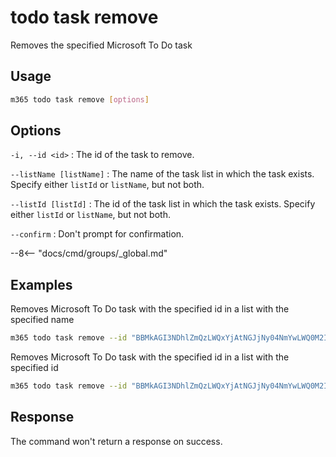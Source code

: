 # todo task remove

Removes the specified Microsoft To Do task

## Usage

```sh
m365 todo task remove [options]
```

## Options

`-i, --id <id>`
: The id of the task to remove.

`--listName [listName]`
: The name of the task list in which the task exists. Specify either `listId` or `listName`, but not both.

`--listId [listId]`
: The id of the task list in which the task exists. Specify either `listId` or `listName`, but not both.

`--confirm`
: Don't prompt for confirmation.

--8<-- "docs/cmd/groups/_global.md"

## Examples

Removes Microsoft To Do task with the specified id in a list with the specified name

```sh
m365 todo task remove --id "BBMkAGI3NDhlZmQzLWQxYjAtNGJjNy04NmYwLWQ0M2IzZTNlMDUwNAAuAAAAAACQ1l2jfH6VSZraktP8Z7auAQCbV93BagWITZhL3J6BMqhjAAD9pHIhBBB=" --listName "Tasks"
```

Removes Microsoft To Do task with the specified id in a list with the specified id

```sh
m365 todo task remove --id "BBMkAGI3NDhlZmQzLWQxYjAtNGJjNy04NmYwLWQ0M2IzZTNlMDUwNAAuAAAAAACQ1l2jfH6VSZraktP8Z7auAQCbV93BagWITZhL3J6BMqhjAAD9pHIhBBB=" --listId "AAMkAGI3NDhlZmQzLWQxYjAtNGJjNy04NmYwLWQ0M2IzZTNlMDUwNAAuAAAAAACQ1l2jfH6VSZraktP8Z7auAQCbV93BagWITZhL3J6BMqhjAAD9pHIhAAA="
```

## Response

The command won't return a response on success.

